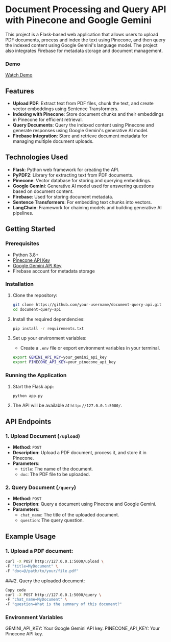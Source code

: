 # Document Processing and Query API with Pinecone and Google Gemini

This project is a Flask-based web application that allows users to upload PDF documents, process and index the text using Pinecone, and then query the indexed content using Google Gemini's language model. The project also integrates Firebase for metadata storage and document management.

### Demo
[Watch Demo](https://github.com/user-attachments/assets/Recording.2024-09-23.162120.mp4)


## Features
- **Upload PDF**: Extract text from PDF files, chunk the text, and create vector embeddings using Sentence Transformers.
- **Indexing with Pinecone**: Store document chunks and their embeddings in Pinecone for efficient retrieval.
- **Query Documents**: Query the indexed content using Pinecone and generate responses using Google Gemini's generative AI model.
- **Firebase Integration**: Store and retrieve document metadata for managing multiple document uploads.

## Technologies Used
- **Flask**: Python web framework for creating the API.
- **PyPDF2**: Library for extracting text from PDF documents.
- **Pinecone**: Vector database for storing and querying embeddings.
- **Google Gemini**: Generative AI model used for answering questions based on document content.
- **Firebase**: Used for storing document metadata.
- **Sentence Transformers**: For embedding text chunks into vectors.
- **LangChain**: Framework for chaining models and building generative AI pipelines.

## Getting Started

### Prerequisites
- Python 3.8+
- [Pinecone API Key](https://www.pinecone.io/)
- [Google Gemini API Key](https://developers.generativeai.google/)
- Firebase account for metadata storage

### Installation

1. Clone the repository:
    ```bash
    git clone https://github.com/your-username/document-query-api.git
    cd document-query-api
    ```

2. Install the required dependencies:
    ```bash
    pip install -r requirements.txt
    ```

3. Set up your environment variables:
    - Create a `.env` file or export environment variables in your terminal.
    ```bash
    export GEMINI_API_KEY=your_gemini_api_key
    export PINECONE_API_KEY=your_pinecone_api_key
    ```

### Running the Application

1. Start the Flask app:
    ```bash
    python app.py
    ```

2. The API will be available at `http://127.0.0.1:5000/`.

## API Endpoints

### 1. Upload Document (`/upload`)
- **Method**: `POST`
- **Description**: Upload a PDF document, process it, and store it in Pinecone.
- **Parameters**:
    - `title`: The name of the document.
    - `doc`: The PDF file to be uploaded.

### 2. Query Document (`/query`)
- **Method**: `POST`
- **Description**: Query a document using Pinecone and Google Gemini.
- **Parameters**:
    - `chat_name`: The title of the uploaded document.
    - `question`: The query question.

## Example Usage

### 1. Upload a PDF document:
```bash
curl -X POST http://127.0.0.1:5000/upload \
-F "title=MyDocument" \
-F "doc=@/path/to/your/file.pdf"
```
###2. Query the uploaded document:
```bash
Copy code
curl -X POST http://127.0.0.1:5000/query \
-F "chat_name=MyDocument" \
-F "question=What is the summary of this document?"
```
### Environment Variables
GEMINI_API_KEY: Your Google Gemini API key.
PINECONE_API_KEY: Your Pinecone API key.
